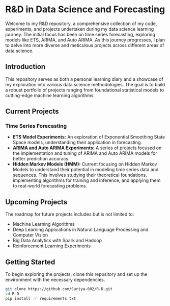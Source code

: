 # R&D in Data Science and Forecasting

Welcome to my R&D repository, a comprehensive collection of my code, experiments, and projects undertaken during my data science learning journey. The initial focus has been on time series forecasting, exploring models like ETS, ARIMA, and Auto ARIMA. As this journey progresses, I plan to delve into more diverse and meticulous projects across different areas of data science.

## Introduction

This repository serves as both a personal learning diary and a showcase of my exploration into various data science methodologies. The goal is to build a robust portfolio of projects ranging from foundational statistical models to cutting-edge machine learning algorithms.

## Current Projects

### Time Series Forecasting

- **ETS Model Experiments:** An exploration of Exponential Smoothing State Space models, understanding their application in forecasting.
- **ARIMA and Auto ARIMA Experiments:** A series of projects focused on the implementation and tuning of ARIMA and Auto ARIMA models for better prediction accuracy.
- **Hidden Markov Models (HMM):** Current focusing on Hidden Markov Models to understand their potential in modeling time series data and sequences. This involves studying their theoretical foundations, implementing algorithms for training and inference, and applying them to real-world forecasting problems.

## Upcoming Projects

The roadmap for future projects includes but is not limited to:

- Machine Learning Algorithms
- Deep Learning Applications in Natural Language Processing and Computer Vision
- Big Data Analytics with Spark and Hadoop
- Reinforcement Learning Experiments

## Getting Started

To begin exploring the projects, clone this repository and set up the environment with the necessary dependencies.

```bash
git clone https://github.com/Suriya-002/R-D.git
cd R-D
pip install -r requirements.txt
